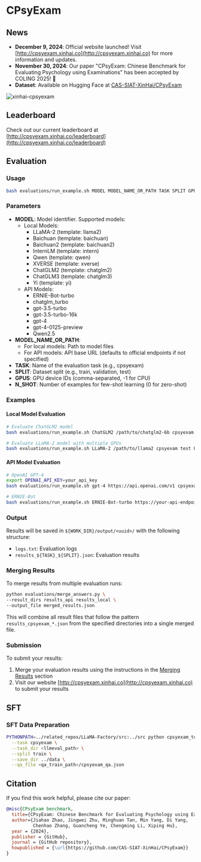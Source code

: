 # CPsyExam

## News
- **December 9, 2024**: Official website launched! Visit [http://cpsyexam.xinhai.co](http://cpsyexam.xinhai.co) for more information and updates.
- **November 30, 2024**: Our paper "CPsyExam: Chinese Benchmark for Evaluating Psychology using Examinations" has been accepted by COLING 2025! 🎉
- **Dataset**: Available on Hugging Face at [CAS-SIAT-XinHai/CPsyExam](https://huggingface.co/datasets/CAS-SIAT-XinHai/CPsyExam)

![xinhai-cpsyexam](https://github.com/CAS-SIAT-XinHai/CPsyExam/assets/2136700/e2dd98ed-7090-47c7-aeab-cf58dcb23500)



## Leaderboard
Check out our current leaderboard at [http://cpsyexam.xinhai.co/leaderboard](http://cpsyexam.xinhai.co/leaderboard)

## Evaluation
### Usage
```bash
bash evaluations/run_example.sh MODEL MODEL_NAME_OR_PATH TASK SPLIT GPUS N_SHOT
```

### Parameters
- **MODEL**: Model identifier. Supported models:
  - Local Models:
    - LLaMA-2 (template: llama2)
    - Baichuan (template: baichuan)
    - Baichuan2 (template: baichuan2)
    - InternLM (template: intern)
    - Qwen (template: qwen)
    - XVERSE (template: xverse)
    - ChatGLM2 (template: chatglm2)
    - ChatGLM3 (template: chatglm3)
    - Yi (template: yi)
  - API Models:
    - ERNIE-Bot-turbo
    - chatglm_turbo
    - gpt-3.5-turbo
    - gpt-3.5-turbo-16k
    - gpt-4
    - gpt-4-0125-preview
    - Qwen2.5
- **MODEL_NAME_OR_PATH**: 
  - For local models: Path to model files
  - For API models: API base URL (defaults to official endpoints if not specified)
- **TASK**: Name of the evaluation task (e.g., cpsyexam)
- **SPLIT**: Dataset split (e.g., train, validation, test)
- **GPUS**: GPU device IDs (comma-separated, -1 for CPU)
- **N_SHOT**: Number of examples for few-shot learning (0 for zero-shot)

### Examples
#### Local Model Evaluation
```bash
# Evaluate ChatGLM2 model
bash evaluations/run_example.sh ChatGLM2 /path/to/chatglm2-6b cpsyexam test 0 5

# Evaluate LLaMA-2 model with multiple GPUs
bash evaluations/run_example.sh LLaMA-2 /path/to/llama2 cpsyexam test 0,1 3
```

#### API Model Evaluation
```bash
# OpenAI GPT-4
export OPENAI_API_KEY=your_api_key
bash evaluations/run_example.sh gpt-4 https://api.openai.com/v1 cpsyexam test -1 5

# ERNIE-Bot
bash evaluations/run_example.sh ERNIE-Bot-turbo https://your-api-endpoint cpsyexam test -1 5
```

### Output
Results will be saved in `${WORK_DIR}/output/<uuid>/` with the following structure:
- `logs.txt`: Evaluation logs
- `results_${TASK}_${SPLIT}.json`: Evaluation results

### Merging Results
To merge results from multiple evaluation runs:

```bash
python evaluations/merge_answers.py \
--result_dirs results_api results_local \
--output_file merged_results.json 
```

This will combine all result files that follow the pattern `results_cpsyexam_*.json` from the specified directories into a single merged file.

### Submission
To submit your results:
1. Merge your evaluation results using the instructions in the [Merging Results](#merging-results) section
2. Visit our website [http://cpsyexam.xinhai.co](http://cpsyexam.xinhai.co) to submit your results

## SFT
### SFT Data Preparation
```bash
PYTHONPATH=../related_repos/LLaMA-Factory/src:../src python cpsyexam_to_sft.py \
  --task cpsyexam \
  --task_dir <llmeval_path> \
  --split train \
  --save_dir ../data \
  --qa_file <qa_train_path>/cpsyexam_qa.json
```

## Citation
If you find this work helpful, please cite our paper:
```bibtex
@misc{CPsyExam benchmark,
  title={CPsyExam: Chinese Benchmark for Evaluating Psychology using Examinations},
  author={Jiahao Zhao, Jingwei Zhu, Minghuan Tan, Min Yang, Di Yang, 
          Chenhao Zhang, Guancheng Ye, Chengming Li, Xiping Hu},
  year = {2024},
  publisher = {GitHub},
  journal = {GitHub repository},
  howpublished = {\url{https://github.com/CAS-SIAT-XinHai/CPsyExam}}
}
```